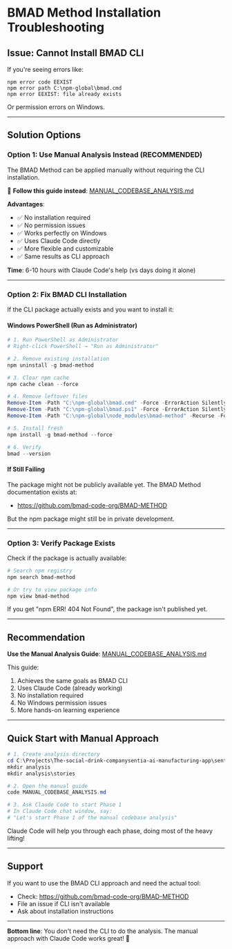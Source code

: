 # BMAD Method Installation Troubleshooting

## Issue: Cannot Install BMAD CLI

If you're seeing errors like:

```
npm error code EEXIST
npm error path C:\npm-global\bmad.cmd
npm error EEXIST: file already exists
```

Or permission errors on Windows.

---

## Solution Options

### **Option 1: Use Manual Analysis Instead (RECOMMENDED)**

The BMAD Method can be applied manually without requiring the CLI installation.

📖 **Follow this guide instead**: [MANUAL_CODEBASE_ANALYSIS.md](MANUAL_CODEBASE_ANALYSIS.md)

**Advantages**:

- ✅ No installation required
- ✅ No permission issues
- ✅ Works perfectly on Windows
- ✅ Uses Claude Code directly
- ✅ More flexible and customizable
- ✅ Same results as CLI approach

**Time**: 6-10 hours with Claude Code's help (vs days doing it alone)

---

### **Option 2: Fix BMAD CLI Installation**

If the CLI package actually exists and you want to install it:

#### Windows PowerShell (Run as Administrator)

```powershell
# 1. Run PowerShell as Administrator
# Right-click PowerShell → "Run as Administrator"

# 2. Remove existing installation
npm uninstall -g bmad-method

# 3. Clear npm cache
npm cache clean --force

# 4. Remove leftover files
Remove-Item -Path "C:\npm-global\bmad.cmd" -Force -ErrorAction SilentlyContinue
Remove-Item -Path "C:\npm-global\bmad.ps1" -Force -ErrorAction SilentlyContinue
Remove-Item -Path "C:\npm-global\node_modules\bmad-method" -Recurse -Force -ErrorAction SilentlyContinue

# 5. Install fresh
npm install -g bmad-method --force

# 6. Verify
bmad --version
```

#### If Still Failing

The package might not be publicly available yet. The BMAD Method documentation exists at:

- https://github.com/bmad-code-org/BMAD-METHOD

But the npm package might still be in private development.

---

### **Option 3: Verify Package Exists**

Check if the package is actually available:

```bash
# Search npm registry
npm search bmad-method

# Or try to view package info
npm view bmad-method
```

If you get "npm ERR! 404 Not Found", the package isn't published yet.

---

## Recommendation

**Use the Manual Analysis Guide**: [MANUAL_CODEBASE_ANALYSIS.md](MANUAL_CODEBASE_ANALYSIS.md)

This guide:

1. Achieves the same goals as BMAD CLI
2. Uses Claude Code (already working)
3. No installation required
4. No Windows permission issues
5. More hands-on learning experience

---

## Quick Start with Manual Approach

```powershell
# 1. Create analysis directory
cd C:\Projects\The-social-drink-companysentia-ai-manufacturing-app\sentia-ai-manufacturing-app
mkdir analysis
mkdir analysis\stories

# 2. Open the manual guide
code MANUAL_CODEBASE_ANALYSIS.md

# 3. Ask Claude Code to start Phase 1
# In Claude Code chat window, say:
# "Let's start Phase 1 of the manual codebase analysis"
```

Claude Code will help you through each phase, doing most of the heavy lifting!

---

## Support

If you want to use the BMAD CLI approach and need the actual tool:

- Check: https://github.com/bmad-code-org/BMAD-METHOD
- File an issue if CLI isn't available
- Ask about installation instructions

---

**Bottom line**: You don't need the CLI to do the analysis. The manual approach with Claude Code works great! 🚀
